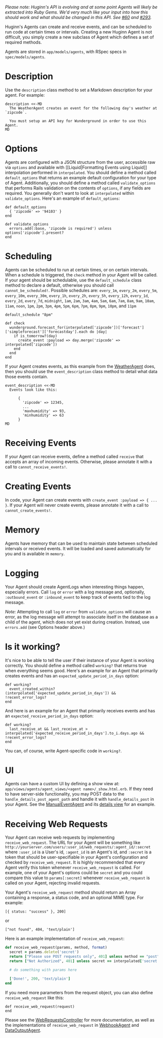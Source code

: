_Please note: Huginn's API is evolving and at some point Agents will likely be extracted into Ruby Gems. We'd very much like your input into how this should work and what should be changed in this API. See [#60](https://github.com/cantino/huginn/issues/60) and [#293](https://github.com/cantino/huginn/issues/293)._

Huginn's Agents can create and receive events, and can be scheduled to run code at certain times or intervals. Creating a new Huginn Agent is not difficult, you simply create a new subclass of Agent which defines a set of required methods.

Agents are stored in `app/models/agents`, with RSpec specs in `spec/models/agents`.

# Description

Use the `description` class method to set a Markdown description for your agent. For example:

    description <<-MD
      The WeatherAgent creates an event for the following day's weather at `zipcode`.

      You must setup an API key for Wunderground in order to use this Agent.
    MD

# Options

Agents are configured with a JSON structure from the user, accessible raw via `options` and available with [[Liquid|Formatting Events using Liquid]] interpolation performed in `interpolated`. You should define a method called `default_options` that returns an example default configuration for your type of Agent. Additionally, you should define a method called `validate_options` that performs Rails validation on the contents of `options`, if any fields are required. You generally don't want to look at `interpolated` within `validate_options`. Here's an example of `default_options`:

    def default_options
      { 'zipcode' => '94103' }
    end

    def validate_options
      errors.add(:base, 'zipcode is required') unless options['zipcode'].present?
    end

# Scheduling

Agents can be scheduled to run at certain times, or on certain intervals. When a schedule is triggered, the `check` method in your Agent will be called. If your agent should be schedulable, use the `default_schedule` class method to declare a default, otherwise you should call `cannot_be_scheduled!`. Possible schedules are: `every_1m`, `every_2m`, `every_5m`, `every_10m`, `every_30m`, `every_1h`, `every_2h`, `every_5h`, `every_12h`, `every_1d`, `every_2d`, `every_7d`, `midnight`, `1am`, `2am`, `3am`, `4am`, `5am`, `6am`, `7am`, `8am`, `9am`, `10am`, `11am`, `noon`, `1pm`, `2pm`, `3pm`, `4pm`, `5pm`, `6pm`, `7pm`, `8pm`, `9pm`, `10pm`, and `11pm`

    default_schedule "8pm"

    def check
      wunderground.forecast_for(interpolated['zipcode'])['forecast']['simpleforecast']['forecastday'].each do |day|
        if is_tomorrow?(day)
          create_event :payload => day.merge('zipcode' => interpolated['zipcode'])
        end
      end
    end

If your Agent creates events, as this example from the [WeatherAgent](https://github.com/cantino/huginn/blob/master/app/models/agents/weather_agent.rb) does, then you should use the `event_description` class method to detail what data those events contain.

    event_description <<-MD
      Events look like this:

          {
            'zipcode' => 12345,
            ...
            'maxhumidity' => 93,
            'minhumidity' => 63
          }
    MD

# Receiving Events

If your Agent can receive events, define a method called `receive` that accepts an array of incoming events. Otherwise, please annotate it with a call to `cannot_receive_events!`.

# Creating Events

In code, your Agent can create events with `create_event :payload => { ... }`. If your Agent will never create events, please annotate it with a call to `cannot_create_events!`.

# Memory

Agents have memory that can be used to maintain state between scheduled intervals or received events. It will be loaded and saved automatically for you and is available in `memory`.

# Logging

Your Agent should create AgentLogs when interesting things happen, especially errors. Call `log` or `error` with a log message and, optionally, `:outbound_event` or `:inbound_event` to keep track of events tied to the log message.

_Note:_ Attempting to call `log` or `error` from `validate_options` will cause an error, as the log message will attempt to associate itself in the database as a child of the agent, which does not yet exist during creation. Instead, use `errors.add` (see Options header above.)

# Is it working?

It's nice to be able to tell the user if their instance of your Agent is working correctly. You should define a method called `working?` that returns true when everything seems good. Here's an example for an Agent that primarily creates events and has an `expected_update_period_in_days` option:

    def working?
      event_created_within?(interpolated['expected_update_period_in_days']) && !recent_error_logs?
    end

And here is an example for an Agent that primarily receives events and has an `expected_receive_period_in_days` option:

    def working?
      last_receive_at && last_receive_at > interpolated['expected_receive_period_in_days'].to_i.days.ago && !recent_error_logs?
    end

You can, of course, write Agent-specific code in `working?`.

# UI

Agents can have a custom UI by defining a show view at: `app/views/agents/agent_views/<agent name>/_show.html.erb`. If they need to have server-side functionality, you may POST data to the `handle_details_post_agent_path` and handle it with `handle_details_post` in your Agent. See the [ManualEventAgent](https://github.com/cantino/huginn/blob/master/app/models/agents/manual_event_agent.rb) and its [details view](https://github.com/cantino/huginn/blob/master/app/views/agents/agent_views/manual_event_agent/_show.html.erb) for an example.

# Receiving Web Requests

Your Agent can receive web requests by implementing `receive_web_request`. The URL for your Agent will be something like `http://yourserver.com/users/:user_id/web_requests/:agent_id/:secret` where `:user_id` is a User's id, `:agent_id` is an Agent's id, and `:secret` is a token that should be user-specifiable in your Agent's configuration and checked by `receive_web_request`. It is highly recommended that every Agent verify this token whenever `receive_web_request` is called. For example, one of your Agent's options could be `secret` and you could compare this value to `params[:secret]` whenever `receive_web_request` is called on your Agent, rejecting invalid requests.

Your Agent's `receive_web_request` method should return an Array containing a response, a status code, and an optional MIME type. For example:

    [{ status: "success" }, 200]

or

    ["not found", 404, 'text/plain']

Here is an example implementation of `receive_web_request`:

```ruby
def receive_web_request(params, method, format)
  secret = params.delete('secret')
  return ["Please use POST requests only", 401] unless method == "post"
  return ["Not Authorized", 401] unless secret == interpolated['secret']

  # do something with params here

  ['Done!', 200, 'text/plain']
end
```

If you need more parameters from the request object, you can also define `receive_web_request` like this:

```
def receive_web_request(request)
end
```

Please see the [WebRequestsController](https://github.com/cantino/huginn/blob/master/app/controllers/web_requests_controller.rb) for more documentation, as well as the implementations of `receive_web_request` in [WebhookAgent](https://github.com/cantino/huginn/blob/master/app/models/agents/webhook_agent.rb) and [DataOutputAgent](https://github.com/cantino/huginn/blob/master/app/models/agents/data_output_agent.rb).
